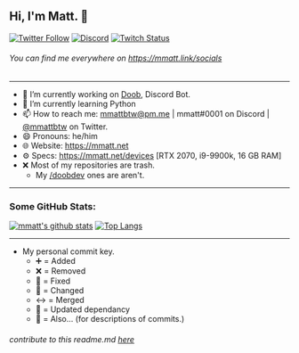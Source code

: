 ## Hi, I'm Matt. 👋

[![Twitter Follow](https://img.shields.io/twitter/follow/mmattbtw?color=%231A90D9&label=Twitter&logo=Twitter&logoColor=White&style=flat-square)](https://twitter.com/mmattbtw)
[![Discord](https://img.shields.io/discord/560262402659057681.svg?label=&logo=discord&logoColor=ffffff&color=7389D8&labelColor=6A7EC2&style=flat-square)](https://discord.gg/StZa8BT)
[![Twitch Status](https://img.shields.io/twitch/status/mmattbtw?style=flat-square)](https://twitch.tv/mmattbtw)
###### You can find me everywhere on https://mmatt.link/socials
-----------------------------------------------------------------------

- 🔭 I’m currently working on [Doob](http://doobbot.com), Discord Bot.
- 🌱 I’m currently learning Python
- 📫 How to reach me: [mmattbtw@pm.me](mailto:mmattbtw@pm.me) | mmatt#0001 on Discord | [@mmattbtw](https://twitter.com/messages/476840933-476840933?recipient_id=476840933&text=Hello!) on Twitter.
- 😄 Pronouns: he/him
- 🌐 Website: https://mmatt.net 
- ⚙  Specs: https://mmatt.net/devices [RTX 2070, i9-9900k, 16 GB RAM]
- ❌ Most of my repositories are trash.
  - My [/doobdev](https://github.com/doobdev) ones are aren't.

-----------------------------------------------------------------------

### Some GitHub Stats:
[![mmatt's github stats](https://github-readme-stats.vercel.app/api?username=mmattbtw&show_icons=true&include_all_commits=true&theme=tokyonight)](https://github.com/anuraghazra/github-readme-stats) [![Top Langs](https://github-readme-stats.vercel.app/api/top-langs/?username=mmattbtw&hide=javascript&theme=tokyonight)](https://github.com/anuraghazra/github-readme-stats)

-----------------------------------------------------------------------

- My personal commit key.
  - ➕  = Added
  - ❌ = Removed
  - 🔧 = Fixed
  - 🔀 = Changed
  - ↔ = Merged
  - 🔼 = Updated dependancy
  - 🔄 = Also... (for descriptions of commits.)

###### *contribute to this readme.md [here](https://github.com/mmattbtw/mmattbtw)*
